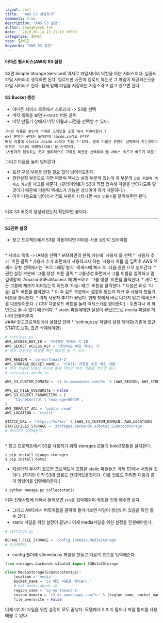 ```yaml
---
layout: post
title:  "AWS_S3 설정하기"
comments: true
description: "AWS_S3 설정"
author: SeungHyeon Tak
date:   2019-06-14 17:21:19 +0700
categories: [AWS]
tags: [AWS]
keywords: "AWS S3 설정"
---
```

#### 아마존 웹서비스(AWS) S3 설정

S3란 Simple Storage Service의 약자로 파일서버의 역할을 하는 서비스이다.
일종의 파일 서버라고 생각하면 된다.
업로드한 사진이 업로드 되는곳 그 파일이 제공되는곳을 파일 서버라고 한다.
쉽게 말해 파일을 저장하는 저장소라고 알고 있으면 된다.

#### S3 Bucket 생성
* 아마존 서비스 목록에서 스토리지 -> S3를 선택
* 버킷 목록을 보면 `+버킷생성` 버튼 클릭
* 버킷 만들기 창에서 버킷 이름과 리전을 선택할 수 있다.

```text
(버킷 이름은 본인이 구매한 도메인을 포함 해서 적어야한다.)
ex) 본인이 구매한 도메인이 abcde.io라고 한다면
버킷 이름에 static.abcde.io라고 적을 수 있다. 앞의 이름은 본인이 선택해서 적는것이다
리전은 `아시아 태평양(서울)`을 선택한다.
(사용자가 접속하는 곳과 물리적으로 가까운 리전을 선택해야 웹 서비스 속도가 빠르기 때문)
```

그리고 다음을 눌러 넘어간다.
<br>

* 옵션 구성 부분은 만질 필요 없이 넘어가도된다.
* 권한설정 부분으로 가면 퍼블릭 엑세스 설정 부분이 있는데 이 부분의 `모든 퍼블릭 액세스 차단`을 체크를 해준다.
(클라이언트가 S3에 직접 접속해 파일을 받아가도록 할것이기 때문에 퍼블릭 액세스가 가능한 상태여야 하기 때문이다.)
* 이후 다음으로 넘어가서 검토 부분이 나타나면 `버킷 만들기`를 클릭해주면 된다.
<br>
이후 S3 버킷이 생성되었는지 확인하면 끝이다.

*****

#### S3관련 설정
* 장고 프로젝트에서 S3를 이용하여면 아마존 사용 권한이 있어야함
<br>
* 서비스 목록 -> IAM을 선택
* IAM화면의 왼쪽 메뉴에 `사용자`를 선택
* `사용자 추가` 버튼 클릭
* 사용자 추가 화면에서 사용하고자 하는 `사용자 이름`을 입력후 AWS 액세스 유형 선택에서는 `프로그래밍 방식` 액세스에 체크 후 `다음:권한`으로 넘어간다.
* 권한 설정 부분에 `그룹 생성` 버튼 클릭
* 그룹생성 화면에서 그룹 이름을 입력하고 밑 검색창에 `AmazonS3FullAccess`에 체크하고 `그룹 생성` 버튼을 클릭한다.
* 새로 만든 그룹에 체크가 되어있는지 확인후 `다음: 태그` 버튼을 클릭한다.
* 다음은 바로 `다음: 검토`버튼을 클릭한다.
* 이 후 검토 부분에서 설정이 맞는지 체크 후 사용자 만들기 버튼을 클릭한다.
* 이제 사용자 추가가 끝났다. 현재 창에서 바로 나가지 말고 액세스키를 다운받아둔다.
(.CSV 다운로드 버튼을 눌러 액세스키를 받아둔다) - 두번다시 이 화면으로 올 수 없기 때문이다.
* static 파일에대한 설정이 끝났으므로 media 파일을 하나더 만들어주자

<br>
#### 장고프로젝트에서 설정값 입력
* `settings.py`파일에 설정 해야함(기존에 있던 STATIC_URL 값은 삭제해야함)

```python
# settings.py
AWS_ACCESS_KEY_ID = '생성해둔 액세스 키 ID'
AWS_SECRET_ACCESS_KEY = '생성해둔 비밀 액세스 키'
# 아까 다운받은 파일을 확인 해보면 알 수 있다.

AWS_REGION = 'ap-northeast-2'
AWS_STORAGE_BUCKET_NAME = 'STATIC 파일을 위한 버킷 이름'
# 아까 처음에 도메인 주소와 함께 적었던 버킷 이름을 적으면 된다.
# ex)static.abcde.io

AWS_S3_CUSTOM_DOMAIN = 's3.%s.amazonaws.com/%s' % (AWS_REGION, AWS_STORAGE_BUCKET_NAME)

AWS_S3_FILE_OVERWRITE = False
AWS_S3_OBJECT_PARAMETERS = {
    'CacheControl': 'max-age=86400',
}
AWS_DEFAULT_ACL = 'public-read'
AWS_LOCATION = 'static'

STATIC_URL = 'https://%s/%s/' % (AWS_S3_CUSTOM_DOMAIN, AWS_LOCATION)
STATICFILES_STORAGE = 'storages.backends.s3boto3.S3Boto3Storage'
# 여기까지 입력해준다.
```

<br>
* 장고 프로젝트에서 S3를 사용하기 위해 storages 모듈과 boto3모듈을 설치한다.

```vim
$ pip install django-storages
$ pip install boto3
```

* 지금까지 무사히 왔으면 프로젝트에 포함된 static 파일들은 이제 S3에서 서빙될 것이다.
(하지만 아직 S3에 업로드 안되어있을것이다. 이를 업로드 하려면 다음과 같이 명령어를 입렫해야한다.)

```vim
$ python manage.py collectstatic
```

이후 진행사항에 대해서 물어보면 `yes`를 입력해주며 작업을 진행 해주면 된다.

* 그리고 AWS에서 버킷이름을 클릭해 들어가보면 파일이 생성되어 있음을 확인 할 수 있다.
* static 파일을 위한 설정이 끝났다 이제 media파일을 위한 설정을 진행해야한다.

```python
# settings.py

DEFAULT_FILE_STORAGE = 'config.s3media.MediaStorage'
# 추가해준다.
```

* config 폴더에 s3media.py 파일을 만들고 다음의 코드를 입력해준다.

```python
from storages.backends.s3boto3 import S3Boto3Storage

class MediaStorage(S3Boto3Storage):
    location = 'media'
    bucket_name = 'S3 버킷 이름을 적어준다.'
    # ex) media.abcde.io
    region_name = 'ap-northeast-2'
    custom_domain = 's3.%s.amazonaws.com/%s' % (region_name, bucket_name)
    file_overwrite = False
```
이제 미디어 파일을 위한 설정이 모두 끝났다. 모델에서 이미지 필드나 파일 필드를 사용해볼 수 있다.
